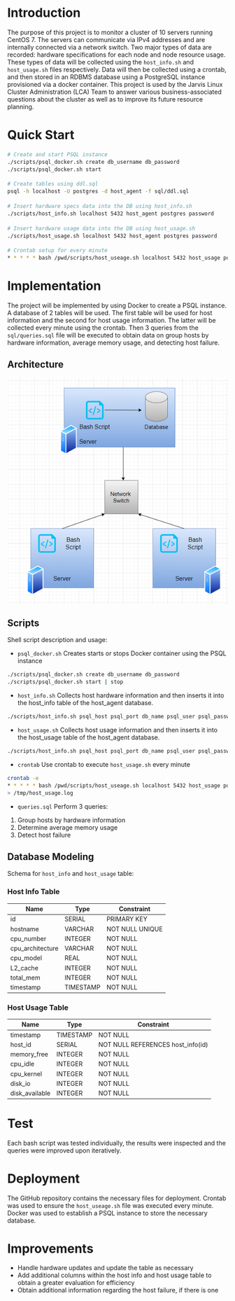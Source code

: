 # Introduction
The purpose of this project is to monitor a cluster of 10 servers running CentOS 7. The servers can communicate via IPv4 addresses and are internally connected via a network switch. Two major types of data are recorded: hardware specifications for each node and node resource usage. These types of data will be collected using the `host_info.sh` and `host_usage.sh` files respectively. Data will then be collected using a crontab, and then stored in an RDBMS database using a PostgreSQL instance provisioned via a docker container. This project is used by the Jarvis Linux Cluster Administration (LCA) Team to answer various business-associated questions about the cluster as well as to improve its future resource planning.

# Quick Start
``` bash
# Create and start PSQL instance 
./scripts/psql_docker.sh create db_username db_password
./scripts/psql_docker.sh start

# Create tables using ddl.sql
psql -h localhost -U postgres -d host_agent -f sql/ddl.sql

# Insert hardware specs data into the DB using host_info.sh
./scripts/host_info.sh localhost 5432 host_agent postgres password

# Insert hardware usage data into the DB using host_usage.sh
./scripts/host_usage.sh localhost 5432 host_agent postgres password

# Crontab setup for every minute
* * * * * bash /pwd/scripts/host_useage.sh localhost 5432 host_usage postgres password
```

# Implementation
The project will be implemented by using Docker to create a PSQL instance. A database of 2 tables will be used. The first table will be used for host information and the second for host usage information. The latter will be collected every minute using the crontab. Then 3 queries from the `sql/queries.sql` file will be executed to obtain data on group hosts by hardware information, average memory usage, and detecting host failure.

## Architecture
![Architecture Diagram](./assets/architecture_diagram.jpg)

## Scripts
Shell script description and usage:

- `psql_docker.sh`
  Creates starts or stops Docker container using the PSQL instance

``` bash
./scripts/psql_docker.sh create db_username db_password
./scripts/psql_docker.sh start | stop
```

- `host_info.sh`
  Collects host hardware information and then inserts it into the host_info table of the host_agent database.

``` bash
./scripts/host_info.sh psql_host psql_port db_name psql_user psql_password
```

- `host_usage.sh`
  Collects host usage information and then inserts it into the host_usage table of the host_agent database.

``` bash
./scripts/host_info.sh psql_host psql_port db_name psql_user psql_password
```

- `crontab`
  Use crontab to execute `host_usage.sh` every minute

``` bash
crontab -e
* * * * * bash /pwd/scripts/host_useage.sh localhost 5432 host_usage postgres password
> /tmp/host_usage.log
``` 

- `queries.sql`
  Perform 3 queries:
1. Group hosts by hardware information
2. Determine average memory usage
3. Detect host failure

## Database Modeling
Schema for `host_info` and `host_usage` table:

### Host Info Table

|	Name	 |	Type	 |	Constraint	 |
|--------------- |---------------|-----------------------|
|	id	 |    SERIAL	 |	PRIMARY KEY	 |
|    hostname    |    VARCHAR    |	NOT NULL UNIQUE  |
|    cpu_number  |    INTEGER    |	NOT NULL	 |
|cpu_architecture|    VARCHAR	 |      NOT NULL	 |
|   cpu_model    |    REAL	 |      NOT NULL	 |
|   L2_cache	 |    INTEGER	 | 	NOT NULL	 |
|   total_mem	 |    INTEGER    |      NOT NULL	 |
|   timestamp	 |    TIMESTAMP  | 	NOT NULL	 |


### Host Usage Table

|	Name	 |	Type	 |	Constraint	 	      |
|--------------- |---------------|------------------------------------|
|    timestamp	 |    TIMESTAMP  |	NOT NULL	 	      |
|    host_id     |    SERIAL     | NOT NULL REFERENCES host_info(id)  |
|    memory_free |    INTEGER    |	NOT NULL	 	      |
|    cpu_idle    |    INTEGER	 |      NOT NULL	              |
|   cpu_kernel   |    INTEGER	 |      NOT NULL	              |
|   disk_io	 |    INTEGER	 | 	NOT NULL	              |
| disk_available |    INTEGER    |      NOT NULL	              |


# Test
Each bash script was tested individually, the results were inspected and the queries were improved upon iteratively.

# Deployment

The GitHub repository contains the necessary files for deployment.
Crontab was used to ensure the `host_useage.sh` file was executed every minute.
Docker was used to establish a PSQL instance to store the necessary database.

# Improvements

- Handle hardware updates and update the table as necessary
- Add additional columns within the host info and host usage table to obtain a greater evaluation for efficiency
- Obtain additional information regarding the host failure, if there is one
